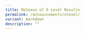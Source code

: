 ```yaml
---
title: Release of O Level Results
permalink: /announcements/olevel/
variant: markdown
description: ""
---
```

